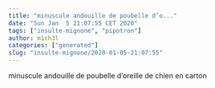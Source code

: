 ```yaml
---
title: "minuscule andouille de poubelle d’o..."
date: "Sun Jan  5 21:07:55 CET 2020"
tags: ["insulte-mignone", "pipotron"]
author: m1ch3l
categories: ["generated"]
slug: "insulte-mignone/2020-01-05-21:07:55"
---
```


minuscule andouille de poubelle d’oreille de chien en carton

